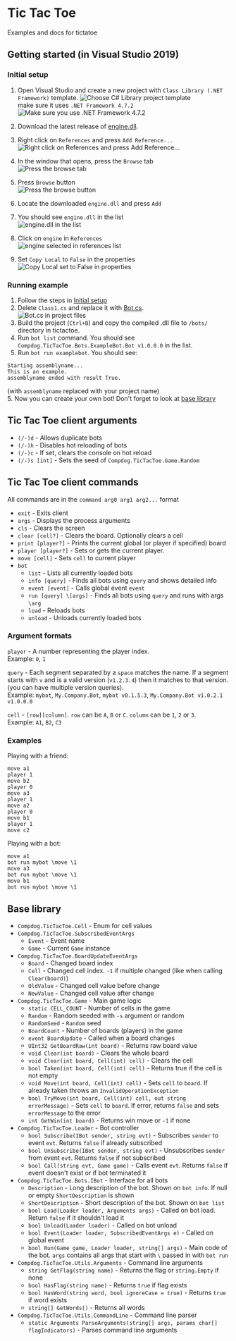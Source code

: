 # Tic Tac Toe
Examples and docs for tictatoe

## Getting started (in Visual Studio 2019)

### Initial setup
1. Open Visual Studio and create a new project with `Class Library (.NET Framework)` template.
![Choose C# Library project template]  
make sure it uses `.NET Framework 4.7.2`
![Make sure you use .NET Framework 4.7.2]

2. Download the latest release of [engine.dll].
3. Right click on `References` and press `Add Reference...`  
![Right click on References and press Add Reference...]  
4. In the window that opens, press the `Browse` tab  
![Press the browse tab]  
5. Press `Browse` button  
![Press the browse button]  
6. Locate the downloaded `engine.dll` and press `Add`
7. You should see `engine.dll` in the list  
![engine.dll in the list]  
8. Click on `engine` in `References`  
![engine selected in references list]  
9. Set `Copy Local` to `False` in the properties  
![Copy Local set to False in properties]


### Running example
1. Follow the steps in [Initial setup](#initial-setup)
2. Delete `Class1.cs` and replace it with [Bot.cs].  
![Bot.cs in project files]  
4. Build the project (`Ctrl+B`) and copy the compiled .dll file to `/bots/` directory in tictactoe.
5. Run `bot list` command. You should see `Compdog.TicTacToe.Bots.ExampleBot.Bot v1.0.0.0` in the list.
6. Run `bot run examplebot`. You should see:
```
Starting assemblyname...
This is an example.
assemblyname ended with result True.
```
(with `assemblyname` replaced with your project name)  
5. Now you can create your own bot! Don't forget to look at [base library](#base-library)

## Tic Tac Toe client arguments
- `(/-)d` - Allows duplicate bots
- `(/-)h` - Disables hot reloading of bots
- `(/-)c` - If set, clears the console on hot reload
- `(/-)s [int]` - Sets the seed of `Compdog.TicTacToe.Game.Random`

## Tic Tac Toe client commands
All commands are in the `command arg0 arg1 arg2...` format

- `exit` - Exits client
- `args` - Displays the process arguments
- `cls` - Clears the screen
- `clear [cell?]` - Clears the board. Optionally clears a cell
- `print [player?]` - Prints the current global (or player if specified) board
- `player [player?]` - Sets or gets the current player.
- `move [cell]` - Sets `cell` to current player
- `bot`
  - `list` - Lists all currently loaded bots
  - `info [query]` - Finds all bots using `query` and shows detailed info
  - `event [event]` - Calls global event `event`
  - `run [query] \[args]` - Finds all bots using `query` and runs with args `\arg`
  - `load` - Reloads bots
  - `unload` - Unloads currently loaded bots
 
 ### Argument formats
 `player` - A number representing the player index.  
 Example: `0`, `1`  
 
 `query` - Each segment separated by a `space` matches the name. If a segment starts with `v` and is a valid version (`v1.2.3.4`) then it matches to that version. (you can have multiple version queries).  
 Example: `mybot`, `My.Company.Bot`, `mybot v0.1.5.3`, `My.Company.Bot v1.0.2.1 v1.0.0.0`  
 
 `cell` - `[row][column]`. `row` can be `A`, `B` or `C`. `column` can be `1`, `2` or `3`.  
 Example: `A1`, `B2`, `C3`  
 
### Examples
Playing with a friend:
```
move a1
player 1
move b2
player 0
move a3
player 1
move a2
player 0
move b1
player 1
move c2
```

Playing with a bot:
```
move a1
bot run mybot \move \1
move a3
bot run mybot \move \1
move b1
bot run mybot \move \1
```

## Base library
- `Compdog.TicTacToe.Cell` - Enum for cell values
- `Compdog.TicTacToe.SubscribedEventArgs`
  - `Event` - Event name
  - `Game` - Current `Game` instance
- `Compdog.TicTacToe.BoardUpdateEventArgs`
  - `Board` - Changed board index
  - `Cell` - Changed cell index. `-1` if multiple changed (like when calling `Clear(board)`)
  - `OldValue` - Changed cell value before change
  - `NewValue` - Changed cell value after change
- `Compdog.TicTacToe.Game` - Main game logic
  - `static CELL_COUNT` - Number of cells in the game
  - `Random` - Random seeded with `-s` argument or random
  - `RandomSeed` - `Random` seed
  - `BoardCount` - Number of boards (players) in the game
  - `event BoardUpdate` - Called when a board changes
  - `UInt32 GetBoardRaw(int board)` - Returns raw board value
  - `void Clear(int board)` - Clears the whole board
  - `void Clear(int board, Cell(int) cell)` - Clears the cell
  - `bool Taken(int board, Cell(int) cell)` - Returns true if the cell is not empty
  - `void Move(int board, Cell(int) cell)` - Sets `cell` to `board`. If already taken throws an `InvalidOperationException`
  - `bool TryMove(int board, Cell(int) cell, out string errorMessage)` - Sets `cell` to `board`. If error, returns `false` and sets `errorMessage` to the error
  - `int GetWin(int board)` - Returns win move or `-1` if none
- `Compdog.TicTacToe.Loader` - Bot controller
  - `bool Subscribe(IBot sender, string evt)` - Subscribes `sender` to event `evt`. Returns `false` if already subscribed
  - `bool UnSubscribe(IBot sender, string evt)` - Unsubscribes `sender` from event `evt`. Returns `false` if not subscribed
  - `bool Call(string evt, Game game)` - Calls event `evt`. Returns `false` if event doesn't exist or if bot terminated it
- `Compdog.TicTacToe.Bots.IBot` - Interface for all bots
  - `Description` - Long description of the bot. Shown on `bot info`. If null or empty `ShortDescription` is shown
  - `ShortDescription` - Short description of the bot. Shown on `bot list`
  - `bool Load(Loader loader, Arguments args)` - Called on bot load. Return `false` if it shouldn't load it
  - `bool Unload(Loader loader)` - Called on bot unload
  - `bool Event(Loader loader, SubscribedEventArgs e)` - Called on global event
  - `bool Run(Game game, Loader loader, string[] args)` - Main code of the bot. `args` contains all args that start with `\` passed in with `bot run`
- `Compdog.TicTacToe.Utils.Arguments` - Command line arguments
  - `string GetFlag(string name)` - Returns the flag or `string.Empty` if none
  - `bool HasFlag(string name)` - Returns `true` if flag exists
  - `bool HasWord(string word, bool ignoreCase = true)` - Returns `true` if word exists
  - `string[] GetWords()` - Returns all words
- `Compdog.TicTacToe.Utils.CommandLine` - Command line parser
  - `static Arguments ParseArguments(string[] args, params char[] flagIndicators)` - Parses command line arguments


[engine.dll]: https://github.com/Compdog-inc/tic-tac-toe/releases/latest
[Bot.cs]: https://github.com/Compdog-inc/tic-tac-toe/blob/main/examples/Bot.cs

[Choose C# Library project template]: https://user-images.githubusercontent.com/66779418/133610967-cb1d3ef1-1a9c-454e-adaa-36c048ce5bd7.png
[Make sure you use .NET Framework 4.7.2]: https://user-images.githubusercontent.com/66779418/133611204-95efa064-58c3-4416-bdc9-67ba96177455.png
[Right click on References and press Add Reference...]: https://user-images.githubusercontent.com/66779418/133611693-49886db7-dc62-402d-a166-8257288e55c6.png
[Press the browse tab]: https://user-images.githubusercontent.com/66779418/133612454-1ce752a6-4c25-4068-bce1-888c93d1c94a.png
[Press the browse button]: https://user-images.githubusercontent.com/66779418/133612364-8694d81b-3600-454f-a840-5bb8524546d0.png
[engine.dll in the list]: https://user-images.githubusercontent.com/66779418/133612588-f82c34cc-5cd4-4930-aead-b7d6e6c2e8ee.png
[engine selected in references list]: https://user-images.githubusercontent.com/66779418/133612620-5a2004d2-a59d-4427-ae86-36cc41ca982a.png
[Copy Local set to False in properties]: https://user-images.githubusercontent.com/66779418/133612646-75afe3ba-4b4f-4412-bfb0-dd04dde1e3ac.png
[Bot.cs in project files]: https://user-images.githubusercontent.com/66779418/133613953-60929397-739c-4091-b65e-eeeddf610a65.png

